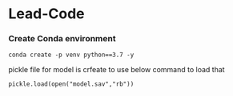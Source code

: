 # Lead-Code

### Create Conda environment

````
conda create -p venv python==3.7 -y  
````

pickle file for model is crfeate to use below command to load that

````
pickle.load(open("model.sav","rb"))

````
